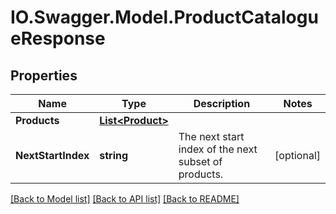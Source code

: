 # IO.Swagger.Model.ProductCatalogueResponse
## Properties

Name | Type | Description | Notes
------------ | ------------- | ------------- | -------------
**Products** | [**List&lt;Product&gt;**](Product.md) |  | 
**NextStartIndex** | **string** | The next start index of the next subset of products. | [optional] 

[[Back to Model list]](../README.md#documentation-for-models) [[Back to API list]](../README.md#documentation-for-api-endpoints) [[Back to README]](../README.md)

